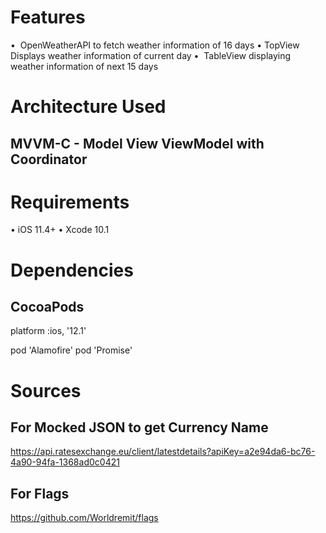 #  Features
•     OpenWeatherAPI to fetch weather information of 16 days
•     TopView Displays weather information of current day
•     TableView displaying weather information of next 15 days

# Architecture Used 
## MVVM-C - Model View ViewModel with Coordinator

# Requirements
•    iOS 11.4+
•    Xcode 10.1

# Dependencies
## CocoaPods
platform :ios, '12.1'

pod 'Alamofire'
pod 'Promise'

# Sources
## For Mocked JSON to get Currency Name 
https://api.ratesexchange.eu/client/latestdetails?apiKey=a2e94da6-bc76-4a90-94fa-1368ad0c0421

## For Flags
https://github.com/Worldremit/flags


